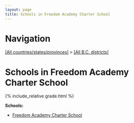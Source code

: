 ```yaml
---
layout: page
title: Schools in Freedom Academy Charter School
---
```

# Navigation

[[All countries/states/provinces]](../..) > [[All B.C. districts]](..)

# Schools in Freedom Academy Charter School

{% include_relative grade.html %}

**Schools:**

- [Freedom Academy Charter School](Freedom_Academy_Charter_School.md)
